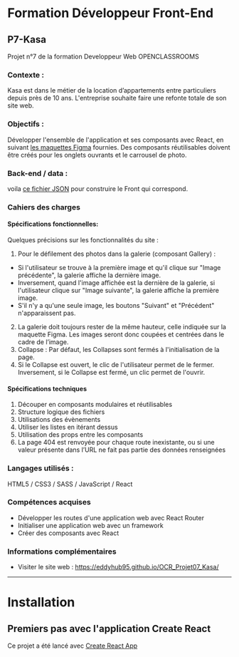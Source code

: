 # Formation Développeur Front-End

## P7-Kasa

Projet n°7 de la formation Developpeur Web OPENCLASSROOMS

### Contexte :

Kasa est dans le métier de la location d’appartements entre particuliers depuis près de 10 ans. L'entreprise souhaite faire une refonte totale de son site web.

### Objectifs :

Développer l'ensemble de l'application et ses composants avec React, en suivant [les maquettes Figma](https://www.figma.com/file/bAnXDNqRKCRRP8mY2gcb5p/UI-Design-Kasa-FR?node-id=3-0&t=orFKblhMVkLYD4Ie-0) fournies. Des composants réutilisables doivent être créés pour les onglets ouvrants et le carrousel de photo.

### Back-end / data :

voila [ce fichier JSON](https://s3-eu-west-1.amazonaws.com/course.oc-static.com/projects/Front-End+V2/P9+React+1/logements.json) pour construire le Front qui correspond.

### Cahiers des charges

#### Spécifications fonctionnelles:

Quelques précisions sur les fonctionnalités du site :

1. Pour le défilement des photos dans la galerie (composant Gallery) :

- Si l'utilisateur se trouve à la première image et qu'il clique sur "Image précédente", la galerie affiche la dernière image.
- Inversement, quand l'image affichée est la dernière de la galerie, si l'utilisateur clique sur "Image suivante", la galerie affiche la première image.
- S'il n'y a qu'une seule image, les boutons "Suivant" et "Précédent" n'apparaissent pas.

2. La galerie doit toujours rester de la même hauteur, celle indiquée sur la maquette Figma. Les images seront donc coupées et centrées dans le cadre de l’image.
3. Collapse : Par défaut, les Collapses sont fermés à l'initialisation de la page.
4. Si le Collapse est ouvert, le clic de l'utilisateur permet de le fermer.
   Inversement, si le Collapse est fermé, un clic permet de l'ouvrir.

#### Spécifications techniques

1. Découper en composants modulaires et réutilisables
2. Structure logique des fichiers
3. Utilisations des évènements
4. Utiliser les listes en itérant dessus
5. Utilisation des props entre les composants
6. La page 404 est renvoyée pour chaque route inexistante, ou si une
   valeur présente dans l’URL ne fait pas partie des données
   renseignées

### Langages utilisés :

HTML5 / CSS3 / SASS / JavaScript / React

### Compétences acquises

- Développer les routes d'une application web avec React Router
- Initialiser une application web avec un framework
- Créer des composants avec React

### Informations complémentaires

- Visiter le site web : https://eddyhub95.github.io/OCR_Projet07_Kasa/

---

# Installation

## Premiers pas avec l'application Create React

Ce projet a été lancé avec [Create React App](https://github.com/facebook/create-react-app)
